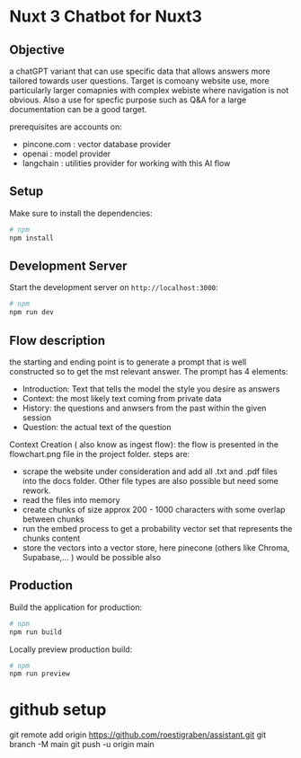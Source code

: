 # Nuxt 3 Chatbot for Nuxt3

## Objective

a chatGPT variant that can use specific data that allows answers more tailored towards user questions.
Target is comoany website use, more particularly larger comapnies with complex webiste where navigation
is not obvious.
Also a use for specfic purpose such as Q&A for a large documentation can be a good target.

prerequisites are accounts on:

- pincone.com : vector database provider
- openai : model provider
- langchain : utilities provider for working with this AI flow

## Setup

Make sure to install the dependencies:

```bash
# npm
npm install
```

## Development Server

Start the development server on `http://localhost:3000`:

```bash
# npm
npm run dev
```

## Flow description

the starting and ending point is to generate a prompt that is well constructed so to get the mst relevant answer. The prompt has 4 elements:

- Introduction: Text that tells the model the style you desire as answers
- Context: the most likely text coming from private data
- History: the questions and anwsers from the past within the given session
- Question: the actual text of the question

Context Creation ( also know as ingest flow):
the flow is presented in the flowchart.png file in the project folder.
steps are:

- scrape the website under consideration and add all .txt and .pdf files into the docs folder. Other file types are also possible but need some rework.
- read the files into memory
- create chunks of size approx 200 - 1000 characters with some overlap between chunks
- run the embed process to get a probability vector set that represents the chunks content
- store the vectors into a vector store, here pinecone (others like Chroma, Supabase,... ) would be possible also

## Production

Build the application for production:

```bash
# npm
npm run build
```

Locally preview production build:

```bash
# npm
npm run preview
```


# github setup

git remote add origin https://github.com/roestigraben/assistant.git
git branch -M main
git push -u origin main
